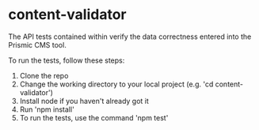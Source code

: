 # content-validator

The API tests contained within verify the data correctness entered into the Prismic CMS tool.

To run the tests, follow these steps:

1) Clone the repo
2) Change the working directory to your local project (e.g. 'cd content-validator')
3) Install node if you haven't already got it
4) Run 'npm install'
5) To run the tests, use the command 'npm test'
